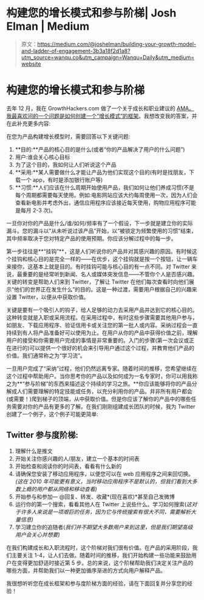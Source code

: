 # 构建您的增长模式和参与阶梯| Josh Elman | Medium

> 原文：<https://medium.com/@joshelman/building-your-growth-model-and-ladder-of-engagement-3b3a18f2d1a8?utm_source=wanqu.co&utm_campaign=Wanqu+Daily&utm_medium=website>

# 构建您的增长模式和参与阶梯

去年 12 月，我在 GrowthHackers.com 做了一个关于成长和职业建议的 [AMA。我最喜欢问的一个问题是](http://growthhackers.com/amas/live-dec-10-ama-with-josh-elman-vc-at-greylock-partners-ex-product-lead-for-growth-at-twitter-ex-fb-connect-linkedin-realplayer)[如何创建一个“增长模式”的框架](http://growthhackers.com/amas/live-dec-10-ama-with-josh-elman-vc-at-greylock-partners-ex-product-lead-for-growth-at-twitter-ex-fb-connect-linkedin-realplayer#comment-43732)。我想改变我的答案，并在此补充更多内容:

在您为产品构建增长模型时，需要回答以下关键问题:

1.  **目的:**产品的核心目的是什么(或者“你的产品解决了用户的什么问题”)
2.  用户:谁会关心核心目标
3.  为了这个目的，我如何让人们听说这个产品
4.  **采用:**某人需要做什么才能让产品为他们实现这个目的(有时是找朋友，下载一个 app，有时是添加银行账户等)
5.  **习惯:**人们应该在什么周期开始使用产品，我们如何让他们养成习惯(不是每个周期都需要每天使用。例如:电影网站应该大约每周使用一次，因为人们会查看新电影并考虑外出，通信应用程序应该接近每天使用，购物应用程序可能是每月 2-3 次)。

一旦你对你的产品是什么/谁/如何/频率有了一个假设，下一步就是建立你的实际漏斗。您的漏斗以“从未听说过该产品”开始，以“被锁定为频繁使用的习惯”结束，其中频率取决于您对特定产品的使用预期。你应该分解过程中的每一步。

第一步往往是**“挂钩”**，这是人们听说你的产品并对其感兴趣的原因。有时候这个挂钩和核心目的是完全一样的——在优步，这个挂钩就是按一个按钮，让一辆车来接你，这基本上就是目的。有时挂钩可能与核心目的有一点不同。对 Twitter 来说，最重要的是经常听到新闻、名人或媒体突发信息——不管你个人是否感兴趣。关键的转变是帮助人们来到 Twitter，了解让 Twitter 在他们每次查看时向他们展示“他们的世界正在发生什么”的目的。这是一种过渡，需要用户根据自己的兴趣来设置 Twitter，以便从中获取价值。

关键是要有一个吸引人的钩子，给人足够的动力去采用产品并达到它的核心目的。这种转变就是入职或采用流程。在采用过程中，有时这些步骤需要其他用户参与，如朋友、下载应用程序、验证信用卡或关注您的第一批人或内容。采纳过程会一直持续到有人将产品准备好可以使用为止。在用户从你的产品中获得价值之前，理解用户的接受和你需要用户完成的事情是非常重要的。入门的步骤(第一次会议或正在进行的)可以提供一个很好的机会来引导用户通过这个过程，并教育他们产品的价值。我们通常称之为“学习流”。

一旦用户完成了“采纳”过程，他们仍然远离专家。随着时间的推移，您希望继续在这个过程中帮助用户。当你思考你的产品以及如何成为一名专家时，你可以用我称之为**“参与阶梯”的东西来描述这个持续的学习之旅。**你应该能够将你的产品分解成人们需要理解的特定技能或任务，以充分利用你的产品。并非所有用户都会(或需要！)爬到梯子的顶端，从中获取价值。但是你应该了解你的产品中的哪些任务需要对你的产品有更多的了解。在我们刚刚组建成长团队的时候，我为 Twitter 创建了一个例子，这个例子可能更简单:

## Twitter 参与度阶梯:

1.  理解什么是推文
2.  开始关注你感兴趣的人/朋友，建立一个基本的时间表
3.  开始检查和阅读你的时间表，看看有什么新的
4.  请确保您安装了移动应用程序，以便您可以在 web 应用程序之间来回切换。*(这在 2010 年可能更有意义，当时移动应用程序不是默认的，但我们看到大多数上瘾的用户都从网络和移动查看)*
5.  开始参与和参加— @回复、转发、收藏*(现在喜欢)*甚至自己发微博
6.  运行你的第一个搜索，看看其他人在 Twitter 上说些什么。学习如何搜索(*这对于许多人来说是一项艰巨的任务，因为它与传统搜索有很大不同，需要解析大量信息)*
7.  学习建立你的追随者(*我们并不期望大多数用户来到这里，但是我们期望高级用户会关心并想要)*

在我们构建成长和入职流程时，这个阶梯对我们很有价值。在产品的采用阶段，我们主要关注 1-4，让人们去做。随着时间的推移，我们开始构建一些功能来鼓励用户在变得更加舒适时接近第 5 步。总的来说，这个阶梯帮助我们决定关注产品的哪些方面，并帮助我们以一种更加循序渐进的方式向用户解释产品。

我很想听听您在成长框架和参与度阶梯方面的经验，请在下面回复并分享您的经验！